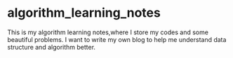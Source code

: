 # algorithm_learning_notes
This is my algorithm learning notes,where I store my codes and some beautiful problems.
I want to write my own blog to help me understand data structure and algorithm better.

